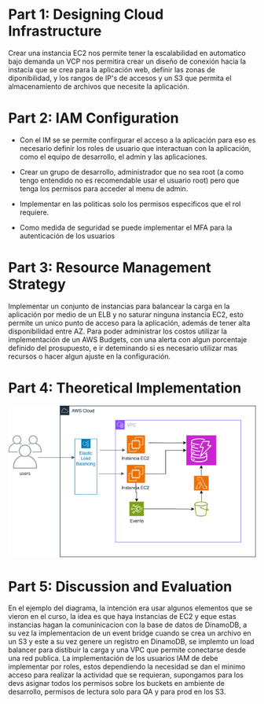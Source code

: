 

# Part 1: Designing Cloud Infrastructure

Crear una instancia EC2 nos permite tener la escalabilidad en automatico bajo demanda un VCP nos permitira crear un diseño de conexión hacia la instacía que se crea para la aplicación web, definir las zonas de diponibilidad, y los rangos de IP's de accesos y un S3 que permita el almacenamiento de archivos que necesite la aplicación.

# Part 2: IAM Configuration

- Con el IM se se permite confirgurar el acceso a la aplicación para eso es necesario definir los roles de usuario que interactuan con la aplicación, como el equipo de desarrollo, el admin y las aplicaciones.

- Crear un grupo de desarrollo, administrador que no sea root (a como tengo entendido no es recomendable usar el usuario root) pero que tenga los permisos para acceder al menu de admin. 

- Implementar en las politicas solo los permisos especificos que el rol requiere. 

- Como medida de seguridad se puede implementar el MFA para la autenticación de los usuarios

# Part 3: Resource Management Strategy

Implementar un conjunto de instancias para balancear la carga en la aplicación por medio de un ELB y no saturar ninguna instancia EC2, esto permite un unico punto de acceso para la aplicación, además de tener alta disponibilidad entre AZ. Para poder administrar los costos utilizar la implementación de un AWS Budgets, con una alerta con algun porcentaje definido del prosupuesto, e ir deteminando si es necesario utilizar mas recursos o hacer algun ajuste en la configuración.

# Part 4: Theoretical Implementation

![ Alt Text](https://github.com/jibuenocastro/ironhack-femsa-wave2/blob/main/Lab11/DiagramaAWS-Lab11.png)


# Part 5: Discussion and Evaluation

En el ejemplo del diagrama, la intención era usar algunos elementos que se vieron en el curso, la idea es que haya instancias de EC2 y eque estas instancias hagan la comuninicacion con la base de datos de DinamoDB, a su vez la implementacion de un event bridge cuando se crea un archivo en un S3 y este a su vez genere un registro en DinamoDB, se implemto un load balancer para distibuir la carga y una VPC que permite conectarse desde una red publica. La implementación de los usuarios IAM de debe implementar por roles, estos dependiendo la necesidad se dan el minimo acceso para realizar la actividad que se requieran, supongamos para los devs asignar todos los permisos sobre los buckets en ambiente de desarrollo, permisos de lectura solo para QA y para prod en los S3. 
